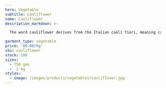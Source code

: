 ```yaml
---
hero: Vegetable
subtitle: Cauliflower
name: Cauliflower
description_markdown: >-

  The word cauliflower derives from the Italian caoli fiori, meaning cabbage flower. The ultimate origin of the name is from the Latin words caulis (cabbage) and flōs (flower).

garment_type: vegetable
price: '80.00/kg'
sku: cauliflower
stock: 100
sizes:
  - 750 gms
  -  1 kg
styles:
  - image: /images/products/vegetables/cauliflower.jpg
---
```

